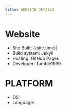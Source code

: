 ```yaml
---
title: WEBSITE DETAILS
---
```

# Website
* Site Built: {{site.time}}
* Build system: Jekyll
* Hosting: GitHub Pages
* Developer: Tumble1999

# PLATFORM
* OS: <script>document.write(navigator.platform)</script>
* Language: <script>document.write(navigator.language)</script>
